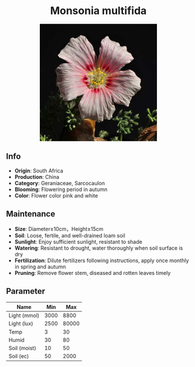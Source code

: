 <h1 align='center'>Monsonia multifida</h1>
<p align="center">
    <img 
        align='center'
        width='320'
        src="../images/monsonia multifida.png" 
        alt='Monsonia multifida' />
</p>

## Info

 - **Origin**: South Africa
 - **Production**: China
 - **Category**: Geraniaceae, Sarcocaulon
 - **Blooming**: Flowering period in autumn
 - **Color**: Flower color pink and white

## Maintenance

 - **Size**: Diameter≥10cm，Height≥15cm
 - **Soil**: Loose, fertile, and well-drained loam soil
 - **Sunlight**: Enjoy sufficient sunlight, resistant to shade
 - **Watering**: Resistant to drought, water thoroughly when soil surface is dry
 - **Fertilization**: Dilute fertilizers following instructions, apply once monthly in spring and autumn
 - **Pruning**: Remove flower stem, diseased and rotten leaves timely

## Parameter

| Name         | Min  | Max   |
|--------------|------|-------|
| Light (mmol) | 3000 | 8800  |
| Light (lux)  | 2500 | 80000 |
| Temp         | 3    | 30    |
| Humid        | 30   | 80    |
| Soil (moist) | 10   | 50    |
| Soil (ec)    | 50  | 2000  |